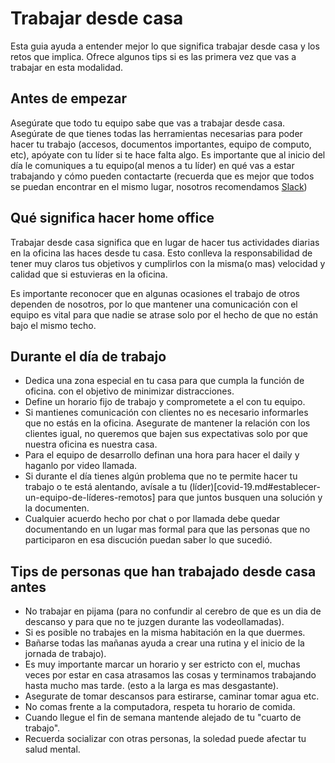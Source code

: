 # Trabajar desde casa

Esta guia ayuda a entender mejor lo que significa trabajar desde casa y los retos que implica. Ofrece algunos tips si es las primera vez que vas a trabajar en esta modalidad.

## Antes de empezar
Asegúrate que todo tu equipo sabe que vas a trabajar desde casa.
Asegúrate de que tienes todas las herramientas necesarias para poder hacer tu trabajo (accesos, documentos importantes, equipo de computo, etc), apóyate con tu líder si te hace falta algo.
Es importante que al inicio del día le comuniques a tu equipo(al menos a tu líder) en qué vas a estar trabajando y cómo pueden contactarte (recuerda que es mejor que todos se puedan encontrar en el mismo lugar, nosotros recomendamos [Slack](../general/slack.md))

## Qué significa hacer home office
Trabajar desde casa significa que en lugar de hacer tus actividades diarias en la oficina las haces desde tu casa. Esto conlleva la responsabilidad de tener muy claros tus objetivos y cumplirlos con la misma(o mas) velocidad y calidad que si estuvieras en la oficina.

Es importante reconocer que en algunas ocasiones el trabajo de otros dependen de nosotros, por lo que mantener una comunicación con el equipo es vital para que nadie se atrase solo por el hecho de que no están bajo el mismo techo.

## Durante el día de trabajo
 * Dedica una zona especial en tu casa para que cumpla la función de oficina. con el objetivo de minimizar distracciones.
 * Define un horario fijo de trabajo y comprometete a el con tu equipo.
 * Si mantienes comunicación con clientes no es necesario informarles que no estás en la oficina. Asegurate de mantener la relación con los clientes igual, no queremos que bajen sus expectativas solo por que nuestra oficina es nuestra casa.
 * Para el equipo de desarrollo definan una hora para hacer el daily y haganlo por video llamada.
 * Si durante el día tienes algún problema que no te permite hacer tu trabajo o te está alentando, avísale a tu (líder)[covid-19.md#establecer-un-equipo-de-líderes-remotos] para que juntos busquen una solución y la documenten.
 * Cualquier acuerdo hecho por chat o por llamada debe quedar documentando en un lugar mas formal para que las personas que no participaron en esa discución puedan saber lo que sucedió.
 
 
## Tips de personas que han trabajado desde casa antes

* No trabajar en pijama (para no confundir al cerebro de que es un dia de descanso y para que no te juzgen durante las vodeollamadas).
* Si es posible no trabajes en la misma habitación en la que duermes.
* Bañarse todas las mañanas ayuda a crear una rutina y el inicio de la jornada de trabajo).
* Es muy importante marcar un horario y ser estricto con el, muchas veces por estar en casa atrasamos las cosas y terminamos trabajando hasta mucho mas tarde. (esto a la larga es mas desgastante).
* Asegurate de tomar descansos para estirarse, caminar tomar agua etc.
* No comas frente a la computadora, respeta tu horario de comida.
* Cuando llegue el fin de semana mantende alejado de tu "cuarto de trabajo".
* Recuerda socializar con otras personas, la soledad puede afectar tu salud mental.

 
